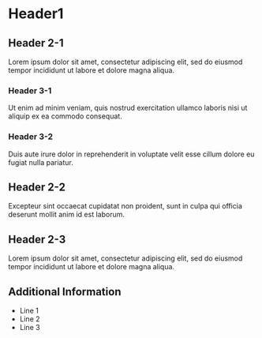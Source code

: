 # Header1

## Header 2-1
Lorem ipsum dolor sit amet, consectetur adipiscing elit, sed do eiusmod tempor incididunt ut labore et dolore magna aliqua.

### Header 3-1
Ut enim ad minim veniam, quis nostrud exercitation ullamco laboris nisi ut aliquip ex ea commodo consequat.

### Header 3-2
Duis aute irure dolor in reprehenderit in voluptate velit esse cillum dolore eu fugiat nulla pariatur.

## Header 2-2
Excepteur sint occaecat cupidatat non proident, sunt in culpa qui officia deserunt mollit anim id est laborum.

## Header 2-3
Lorem ipsum dolor sit amet, consectetur adipiscing elit, sed do eiusmod tempor incididunt ut labore et dolore magna aliqua.

## Additional Information
* Line 1
* Line 2
* Line 3